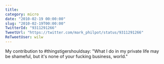 ```yaml
---
title: 
category: micro
date: "2010-02-19 00:00:00"
slug: "2010-02-19T00:00:00"
TwitterId: "9311291266"
TweetUrl: "https://twitter.com/mark_philpot/status/9311291266"
ReTweetUser: wilw
---
```


<i class="fa fa-retweet" aria-hidden="true"></i> My contribution
to #thingstigershouldsay: "What I do in my private life may be shameful, but
it's none of your fucking business, world."
